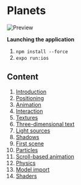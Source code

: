 # Planets

![Preview](gif/main.gif)

**Launching the application**

1. `npm install --force`
2. `expo run:ios`

## Content
1. [Introduction](src/screens/lesson-1)
2. [Positioning](src/screens/lesson-2)
3. [Animation](src/screens/lesson-3)
4. [Interaction](src/screens/lesson-4)
5. [Textures](src/screens/lesson-5)
6. [Three-dimensional text](src/screens/lesson-6)
7. [Light sources](src/screens/lesson-7)
8. [Shadows](src/screens/lesson-8)
9. [First scene](src/screens/lesson-9)
10. [Particles](src/screens/lesson-10)
11. [Scroll-based animation](src/screens/lesson-11)
12. [Physics](src/screens/lesson-12)
13. [Model import](src/screens/lesson-13)
14. [Shaders](src/screens/lesson-14)
